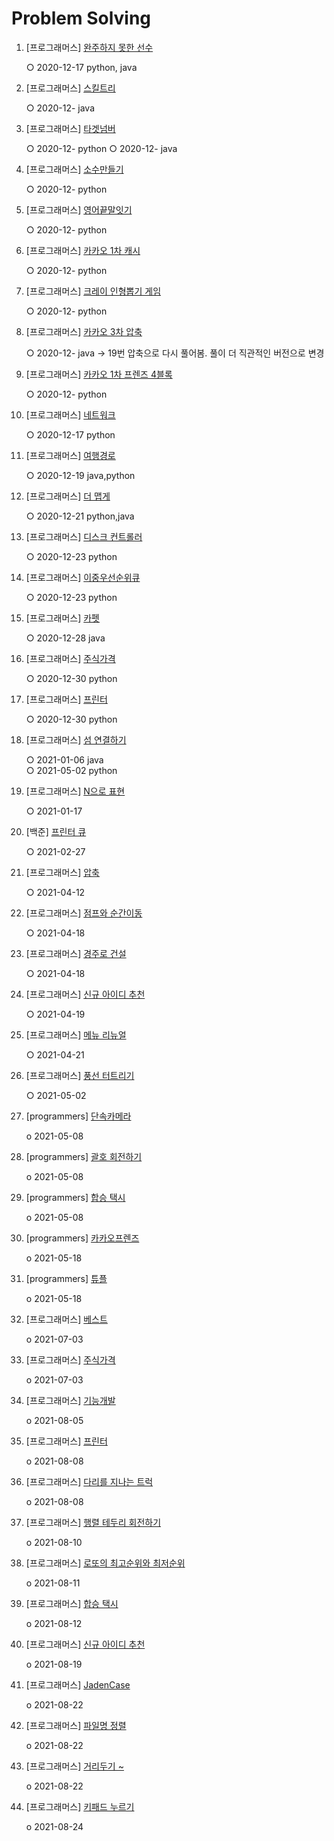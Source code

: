 # Problem Solving

1. [프로그래머스] [완주하지 못한 선수](https://programmers.co.kr/learn/courses/30/lessons/42576)
   
   ○ 2020-12-17 python, java
   
2. [프로그래머스] [스킬트리](https://programmers.co.kr/learn/courses/30/lessons/49993)

   ○ 2020-12- java
   
3. [프로그래머스] [타겟넘버](https://programmers.co.kr/learn/courses/30/lessons/43165)

   ○ 2020-12- python
   ○ 2020-12- java
   
4. [프로그래머스] [소수만들기](https://programmers.co.kr/learn/courses/30/lessons/12977)

   ○ 2020-12- python
      
5. [프로그래머스] [영어끝말잇기](https://programmers.co.kr/learn/courses/30/lessons/12981)

   ○ 2020-12- python   
   
6. [프로그래머스] [카카오 1차 캐시](https://programmers.co.kr/learn/courses/30/lessons/17680)

   ○ 2020-12- python
      
7. [프로그래머스] [크레이 인형뽑기 게임](https://programmers.co.kr/learn/courses/30/lessons/64061)

   ○ 2020-12- python
   
8. [프로그래머스] [카카오 3차 압축](https://programmers.co.kr/learn/courses/30/lessons/17684)

   ○ 2020-12- java  -> 19번 압축으로 다시 풀어봄. 풀이 더 직관적인 버전으로 변경
   
9. [프로그래머스] [카카오 1차 프렌즈 4블록](https://programmers.co.kr/learn/courses/30/lessons/17679)

   ○ 2020-12- python
   
10. [프로그래머스] [네트워크](https://programmers.co.kr/learn/courses/30/lessons/43162)

    ○ 2020-12-17 python
    
11. [프로그래머스] [여행경로](https://programmers.co.kr/learn/courses/30/lessons/43164)

    ○ 2020-12-19 java,python
    
12. [프로그래머스] [더 맵게](https://programmers.co.kr/learn/courses/30/lessons/42626)

    ○ 2020-12-21 python,java
13. [프로그래머스] [디스크 컨트롤러](https://programmers.co.kr/learn/courses/30/lessons/42627)

    ○ 2020-12-23 python
14. [프로그래머스] [이중우선순위큐](https://programmers.co.kr/learn/courses/30/lessons/42628)

    ○ 2020-12-23 python
15. [프로그래머스] [카펫](https://programmers.co.kr/learn/courses/30/lessons/42842)

    ○ 2020-12-28 java   
16. [프로그래머스] [주식가격](https://programmers.co.kr/learn/courses/30/lessons/42584)

    ○ 2020-12-30 python   
15. [프로그래머스] [프린터](https://programmers.co.kr/learn/courses/30/lessons/42587)

    ○ 2020-12-30 python   
16. [프로그래머스] [섬 연결하기](https://programmers.co.kr/learn/courses/30/lessons/42861)

    ○ 2021-01-06 java  
    ○ 2021-05-02 python
17. [프로그래머스] [N으로 표현](https://programmers.co.kr/learn/courses/30/lessons/42895)

    ○ 2021-01-17  
    
18. [백준] [프린터 큐](https://www.acmicpc.net/problem/1966)
    
    ○ 2021-02-27
    
19. [프로그래머스] [압축](https://programmers.co.kr/learn/courses/30/lessons/17684?language=java)
    
    ○ 2021-04-12
    
    
20. [프로그래머스] [점프와 순간이동](https://programmers.co.kr/learn/courses/30/lessons/12980?language=java)
    
    ○ 2021-04-18

20. [프로그래머스] [경주로 건설](https://programmers.co.kr/learn/courses/30/lessons/67259)
    
    ○ 2021-04-18
21. [프로그래머스] [신규 아이디 추천](https://programmers.co.kr/learn/courses/30/lessons/72410?language=python3)
    
    ○ 2021-04-19
22. [프로그래머스] [메뉴 리뉴얼](https://programmers.co.kr/learn/courses/30/lessons/72411?language=python3)
    
    ○ 2021-04-21
23. [프로그래머스] [풍선 터트리기](https://programmers.co.kr/learn/courses/30/lessons/68646)
    
    ○ 2021-05-02
    
24. [programmers] [단속카메라](https://programmers.co.kr/learn/courses/30/lessons/42884)
    
    o 2021-05-08
25. [programmers] [괄호 회전하기](https://programmers.co.kr/learn/courses/30/lessons/76502)
    
    o 2021-05-08
26. [programmers] [합승 택시](https://programmers.co.kr/learn/courses/30/lessons/72413?language=python3)
    
    o 2021-05-08
27. [programmers] [카카오프렌즈](https://programmers.co.kr/learn/courses/30/lessons/1829)
    
    o 2021-05-18
28. [programmers] [튜플](https://programmers.co.kr/learn/courses/30/lessons/64065?language=python3)
    
    o 2021-05-18
29. [프로그래머스] [베스트](https://programmers.co.kr/learn/courses/30/lessons/42579?language=java)
    
    o 2021-07-03
30. [프로그래머스] [주식가격](https://programmers.co.kr/learn/courses/30/lessons/42584?language=java)
    
    o 2021-07-03
31. [프로그래머스] [기능개발](https://programmers.co.kr/learn/courses/30/lessons/42586?language=java)
    
    o 2021-08-05
32. [프로그래머스] [프린터](https://programmers.co.kr/learn/courses/30/lessons/42587)
    
    o 2021-08-08
33. [프로그래머스] [다리를 지나는 트럭](https://programmers.co.kr/learn/courses/30/lessons/42583?language=java)
    
    o 2021-08-08
34. [프로그래머스] [행렬 테두리 회전하기](https://programmers.co.kr/learn/courses/30/lessons/77485)
    
    o 2021-08-10
35. [프로그래머스] [로또의 최고순위와 최저순위](https://programmers.co.kr/learn/courses/30/lessons/77484)
    
    o 2021-08-11
36. [프로그래머스] [합승 택시](https://programmers.co.kr/learn/courses/30/lessons/72413?language=java)
    
    o 2021-08-12
37. [프로그래머스] [신규 아이디 추천](https://programmers.co.kr/learn/courses/30/lessons/72410?language=java)
    
    o 2021-08-19
38. [프로그래머스] [JadenCase](https://programmers.co.kr/learn/courses/30/lessons/12951?language=python3)
    
    o 2021-08-22
39. [프로그래머스] [파일명 정렬](https://programmers.co.kr/learn/courses/30/lessons/17686)
    
    o 2021-08-22
40. [프로그래머스] [거리두기 ~](https://programmers.co.kr/learn/courses/30/lessons/81302)
    
    o 2021-08-22
41. [프로그래머스] [키패드 누르기](https://programmers.co.kr/learn/courses/30/lessons/67256?language=java)
    
    o 2021-08-24

